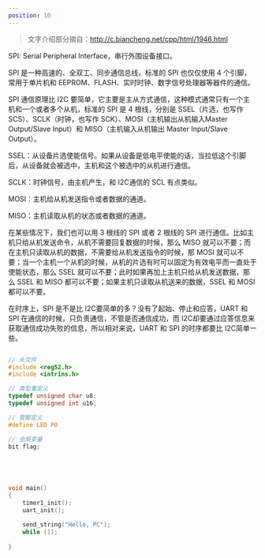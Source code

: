 ```yaml
---  
position: 10
---
```


> 文字介绍部分摘自：http://c.biancheng.net/cpp/html/1946.html

SPI: Serial Peripheral Interface，串行外围设备接口。

SPI 是一种高速的、全双工、同步通信总线，标准的 SPI 也仅仅使用 4 个引脚，常用于单片机和 EEPROM、FLASH、实时时钟、数字信号处理器等器件的通信。

SPI 通信原理比 I2C 要简单，它主要是主从方式通信，这种模式通常只有一个主机和一个或者多个从机，标准的 SPI 是 4 根线，分别是 SSEL（片选，也写作 SCS）、SCLK（时钟，也写作 SCK）、MOSI（主机输出从机输入Master Output/Slave Input）和 MISO（主机输入从机输出 Master Input/Slave Output）。

SSEL：从设备片选使能信号。如果从设备是低电平使能的话，当拉低这个引脚后，从设备就会被选中，主机和这个被选中的从机进行通信。

SCLK：时钟信号，由主机产生，和 I2C通信的 SCL 有点类似。

MOSI：主机给从机发送指令或者数据的通道。

MISO：主机读取从机的状态或者数据的通道。

在某些情况下，我们也可以用 3 根线的 SPI 或者 2 根线的 SPI 进行通信。比如主机只给从机发送命令，从机不需要回复数据的时候，那么 MISO 就可以不要；而在主机只读取从机的数据，不需要给从机发送指令的时候，那 MOSI 就可以不要；当一个主机一个从机的时候，从机的片选有时可以固定为有效电平而一直处于使能状态，那么 SSEL 就可以不要；此时如果再加上主机只给从机发送数据，那么 SSEL 和 MISO 都可以不要；如果主机只读取从机送来的数据，SSEL 和 MOSI 都可以不要。

在时序上，SPI 是不是比 I2C要简单的多？没有了起始、停止和应答，UART 和 SPI 在通信的时候，只负责通信，不管是否通信成功，而 I2C却要通过应答信息来获取通信成功失败的信息，所以相对来说，UART 和 SPI 的时序都要比 I2C简单一些。

```c

// 头文件
#include <reg52.h>
#include <intrins.h>

// 类型重定义
typedef unsigned char u8;
typedef unsigned int u16;

// 管脚定义
#define LED P0  

// 全局变量
bit flag; 





void main()
{
    timer1_init();
    uart_init();

    send_string("Hello, PC");
    while (1);
        
}

```
